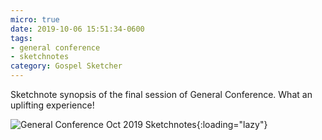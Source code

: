 ```yaml
---
micro: true
date: 2019-10-06 15:51:34-0600
tags:
- general conference
- sketchnotes
category: Gospel Sketcher
---
```


Sketchnote synopsis of the final session of General Conference. What an uplifting experience!

![General Conference Oct 2019 Sketchnotes](https://media.bennorris.org/images/gospelsketcher/uploads/2019/3a790d4096.jpg){:loading="lazy"}